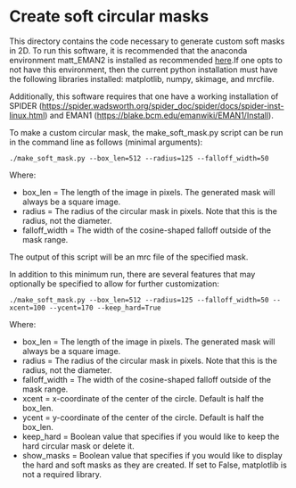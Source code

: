 # Create soft circular masks
This directory contains the code necessary to generate custom soft masks in 2D.
To run this software, it is recommended that the anaconda environment matt_EMAN2 is installed as recommended
[here](../conda_env/conda_env_README.md).If one opts to not have this environment, then the current python installation must have
the following libraries installed: matplotlib, numpy, skimage, and mrcfile.

Additionally, this software requires that one have a working installation of SPIDER (https://spider.wadsworth.org/spider_doc/spider/docs/spider-inst-linux.html) and EMAN1 (https://blake.bcm.edu/emanwiki/EMAN1/Install). 

To make a custom circular mask, the make_soft_mask.py script can be run in the command line as follows (minimal arguments):
```
./make_soft_mask.py --box_len=512 --radius=125 --falloff_width=50
```
Where:
- box_len = The length of the image in pixels. The generated mask will always be a square image.
- radius = The radius of the circular mask in pixels. Note that this is the radius, not the diameter.
- falloff_width = The width of the cosine-shaped falloff outside of the mask range.

The output of this script will be an mrc file of the specified mask.

In addition to this minimum run, there are several features that may optionally be specified to allow for further customization:
```
./make_soft_mask.py --box_len=512 --radius=125 --falloff_width=50 --xcent=100 --ycent=170 --keep_hard=True
```
Where:
- box_len = The length of the image in pixels. The generated mask will always be a square image.
- radius = The radius of the circular mask in pixels. Note that this is the radius, not the diameter.
- falloff_width = The width of the cosine-shaped falloff outside of the mask range.
- xcent = x-coordinate of the center of the circle. Default is half the box_len.
- ycent = y-coordinate of the center of the circle. Default is half the box_len.
- keep_hard = Boolean value that specifies if you would like to keep the hard circular mask or delete it.
- show_masks = Boolean value that specifies if you would like to display the hard and soft masks as they are created. If set to False, matplotlib is not a required library.
